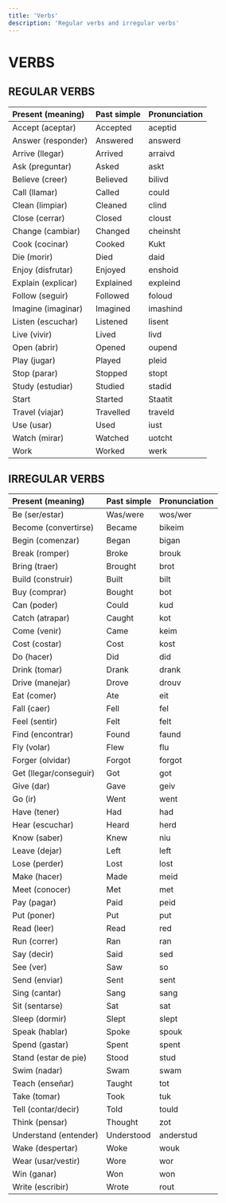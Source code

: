 ```yaml
---
title: 'Verbs'
description: 'Regular verbs and irregular verbs'
---
```

# VERBS

## REGULAR VERBS
| **Present (meaning)** | **Past simple** | **Pronunciation** |
|:----------------------|:----------------|:------------------|
|Accept (aceptar)       |Accepted         |aceptid            |
|Answer (responder)     |Answered         |answerd            |
|Arrive (llegar)        |Arrived          |arraivd            |
|Ask (preguntar)        |Asked            |askt               |    
|Believe (creer)        |Believed         |bilivd             |
|Call (llamar)          |Called           |could              |
|Clean (limpiar)        |Cleaned          |clind              |
|Close (cerrar)         |Closed           |cloust             |
|Change (cambiar)       |Changed          |cheinsht           |
|Cook (cocinar)         |Cooked           |Kukt               |
|Die (morir)            |Died             |daid               |
|Enjoy (disfrutar)      |Enjoyed          |enshoid            |
|Explain (explicar)     |Explained        |expleind           |
|Follow (seguir)        |Followed         |foloud             |
|Imagine (imaginar)     |Imagined         |imashind           |
|Listen (escuchar)      |Listened         |lisent             |
|Live (vivir)           |Lived            |livd               |
|Open (abrir)           |Opened           |oupend             |
|Play (jugar)           |Played           |pleid              |
|Stop (parar)           |Stopped          |stopt              |
|Study (estudiar)       |Studied          |stadid             |
|Start                  |Started          |Staatit            |
|Travel (viajar)        |Travelled        |traveld            |
|Use (usar)             |Used             |iust               |
|Watch (mirar)          |Watched          |uotcht             |
|Work                   |Worked           |werk               |

## IRREGULAR VERBS
| **Present (meaning)** | **Past simple**  | **Pronunciation**  |
|:----------------------|:-----------------|:-------------------|
|Be (ser/estar)         |Was/were          |wos/wer             |
|Become (convertirse)   |Became            |bikeim              |
|Begin (comenzar)       |Began             |bigan               |
|Break (romper)         |Broke             |brouk               |
|Bring (traer)          |Brought           |brot                |
|Build (construir)      |Built             |bilt                |
|Buy (comprar)          |Bought            |bot                 |
|Can (poder)            |Could             |kud                 |    
|Catch (atrapar)        |Caught            |kot                 |
|Come (venir)           |Came              |keim                |
|Cost (costar)          |Cost              |kost                |
|Do (hacer)             |Did               |did                 |
|Drink (tomar)          |Drank             |drank               |
|Drive (manejar)        |Drove             |drouv               |
|Eat (comer)            |Ate               |eit                 |
|Fall (caer)            |Fell              |fel                 |
|Feel (sentir)          |Felt              |felt                |
|Find (encontrar)       |Found             |faund               |
|Fly (volar)            |Flew              |flu                 |
|Forger (olvidar)       |Forgot            |forgot              |
|Get (llegar/conseguir) |Got               |got                 |
|Give (dar)             |Gave              |geiv                |   
|Go (ir)                |Went              |went                |
|Have (tener)           |Had               |had                 |
|Hear (escuchar)        |Heard             |herd                |
|Know (saber)           |Knew              |niu                 |
|Leave (dejar)          |Left              |left                |
|Lose (perder)          |Lost              |lost                |
|Make (hacer)           |Made              |meid                |
|Meet (conocer)         |Met               |met                 |
|Pay (pagar)            |Paid              |peid                |
|Put (poner)            |Put               |put                 |
|Read (leer)            |Read              |red                 |
|Run (correr)           |Ran               |ran                 |
|Say (decir)            |Said              |sed                 |
|See (ver)              |Saw               |so                  |
|Send (enviar)          |Sent              |sent                |
|Sing (cantar)          |Sang              |sang                |
|Sit (sentarse)         |Sat               |sat                 |
|Sleep (dormir)         |Slept             |slept               |
|Speak (hablar)         |Spoke             |spouk               |
|Spend (gastar)         |Spent             |spent               |
|Stand (estar de pie)   |Stood             |stud                |
|Swim (nadar)           |Swam              |swam                |
|Teach (enseñar)        |Taught            |tot                 |
|Take (tomar)           |Took              |tuk                 |
|Tell (contar/decir)    |Told              |tould               |
|Think (pensar)         |Thought           |zot                 |
|Understand (entender)  |Understood        |anderstud           |
|Wake (despertar)       |Woke              |wouk                |
|Wear (usar/vestir)     |Wore              |wor                 |
|Win (ganar)            |Won               |won                 |
|Write (escribir)       |Wrote             |rout                |             